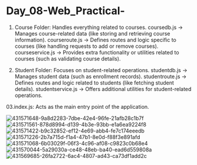 # Day_08-Web_Practical-

01. Course Folder: Handles everything related to courses.
coursedb.js → Manages course-related data (like storing and retrieving course information).
courseroute.js → Defines routes and logic specific to courses (like handling requests to add or remove courses).
courseservice.js → Provides extra functionality or utilities related to courses (such as validating course details).

02. Student Folder: Focuses on student-related operations.
studentdb.js → Manages student data (such as enrollment records).
studentroute.js → Defines routes and logic related to students (like fetching student details).
studentservice.js → Offers additional utilities for student-related operations.

03.index.js: Acts as the main entry point of the application.


![431571648-9a8d2283-7dbe-42e4-96fe-21afb28c1b7f](https://github.com/user-attachments/assets/bdc1bd4c-3aae-40dc-93c8-b743e7b446f5)
![431571561-878d8994-d139-4b3e-93bb-e1a6ea9224f8](https://github.com/user-attachments/assets/680d4848-a299-4045-b998-226760629263)
![431571422-b9c32852-ef12-4e69-abb4-fe7c174eeedb](https://github.com/user-attachments/assets/0cfc208e-21aa-48fc-8dd2-13de4c05c9d9)
![431571226-2b7a715d-f1a4-47b1-8e0d-f88f3e891afd](https://github.com/user-attachments/assets/e4f7bd49-dc88-4def-9351-7b97634b2c9d)
![431571068-6b03029f-06f3-4c96-af08-c9823c0b68e4](https://github.com/user-attachments/assets/b4d47b26-c5de-4ea3-b72b-21bbc77624fc)
![431570044-5a29030a-ce48-48eb-ba40-ead6d559808a](https://github.com/user-attachments/assets/181f529c-f113-481a-b823-5236af0ba321)
![431569685-26fa2722-6ac4-4807-ad43-ca73df1add2c](https://github.com/user-attachments/assets/2683187f-9678-49ac-a4d9-164c4d87d131)
